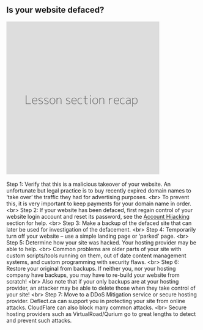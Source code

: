 
## Is your website defaced?

![](recap.png)

Step 1: Verify that this is a malicious takeover of your website. An unfortunate but legal practice is to buy recently expired domain names to ‘take over’ the traffic they had for advertising purposes.
&lt;br&gt;
To prevent this, it is very important to keep payments for your domain name in order.
&lt;br&gt;
Step 2: If your website has been defaced, first regain control of your website login account and reset its password, see the [Account Hijacking](en/topics/practice-1-emergencies/2-account-hijacked/1-1-intro.md) section for help.
&lt;br&gt;
Step 3: Make a backup of the defaced site that can later be used for investigation of the defacement.
&lt;br&gt;
Step 4: Temporarily turn off your website – use a simple landing page or ‘parked’ page.
&lt;br&gt;
Step 5: Determine how your site was hacked. Your hosting provider may be able to help.
&lt;br&gt;
Common problems are older parts of your site with custom scripts/tools running on them, out of date content management systems, and custom programming with security flaws.
&lt;br&gt;
Step 6: Restore your original from backups. If neither you, nor your hosting company have backups, you may have to re-build your website from scratch!
&lt;br&gt;
Also note that if your only backups are at your hosting provider, an attacker may be able to delete those when they take control of your site!
&lt;br&gt;
Step 7: Move to a DDoS Mitigation service or secure hosting provider. Deflect.ca can support you in protecting your site from online attacks. CloudFlare can also block many common attacks.
&lt;br&gt;
Secure hosting providers such as VirtualRoad/Qurium go to great lengths to detect and prevent such attacks.
